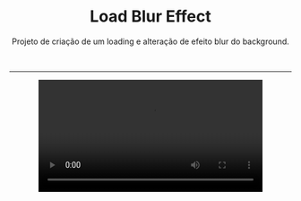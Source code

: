 <h1 align="center"> Load Blur Effect </h1>

<p align="center"> Projeto de criação de um loading e alteração de efeito blur do background. </p>

</br> <hr>

<p align = "center"><video src= "./.github/Load_Blur_Effect.mp4" style = "width: 400px"></p>
